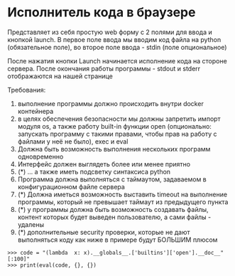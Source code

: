 # **Исполнитель кода в браузере**

Представляет из себя простую web форму с 2 полями для ввода и кнопкой launch.
В первое поле ввода мы вводим код файла на python (обязательное поле), во второе поле ввода - stdin (поле опциональное)

После нажатия кнопки Launch начинается исполнение кода на стороне сервера. После окончания работы программы - stdout и stderr отображаются на нашей странице

Требования:
1)	выполнение программы должно происходить внутри docker контейнера
2)	в целях обеспечения безопасности мы должны запретить импорт модуля os, а также работу built-in функции open (опционально: запускать программу с такими правами, чтобы прав на работу с файлами у неё не было), exec и eval
3)	Должна быть возможность выполнения нескольких программ одновременно
4)	Интерфейс должен выглядеть более или менее приятно
5)	(*) ... а также иметь подсветку синтаксиса python
6)	Программа должна выполняться с таймаутом, задаваемом в конфигурационном файле сервера
7)	(*) Должна иметься возможность выставить timeout на выполнение программы, который не превышает таймаут из предыдущего пункта
8)	(*) у программы должна быть возможность создавать файлы, контент которых будет выведен пользователю, а сами файлы - удалены
9)	(*) дополнительные security проверки, которые не дают выполняться коду как ниже в примере будут БОЛЬШИМ плюсом
```
>>> code = "(lambda  x: x).__globals__.['builtins']['open'].__doc__"[:100]"
>>> print(eval(code, {}, {})
```
